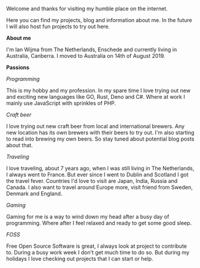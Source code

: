 Welcome and thanks for visiting my humble place on the internet.

Here you can find my projects, blog and information about me.
In the future I will also host fun projects to try out here.

**About me**

I'm Ian Wijma from The Netherlands, Enschede and currently living in Australia, Canberra.
I moved to Australia on 14th of August 2019.

**Passions**

*Programming*

This is my hobby and my profession. 
In my spare time I love trying out new and exciting new languages like GO, Rust, Deno and C#.
Where at work I mainly use JavaScript with sprinkles of PHP.

*Craft beer*

I love trying out new craft beer from local and international brewers. 
Any new location has its own brewers with their beers to try out.
I'm also starting to read into brewing my own beers. So stay tuned about potential blog posts about that.

*Traveling*

I love traveling, about 7 years ago, when I was still living in The Netherlands, I always went to France.
But ever since I went to Dublin and Scotland I got the travel fever. 
Countries I'd love to visit are Japan, India, Russia and Canada.
I also want to travel around Europe more, visit friend from Sweden, Denmark and England. 

*Gaming*

Gaming for me is a way to wind down my head after a busy day of programming. 
Where after I feel relaxed and ready to get some good sleep. 

*FOSS*

Free Open Source Software is great, I always look at project to contribute to.
During a busy work week I don't get much time to do so. 
But during my holidays I love checking out projects that I can start or help.
